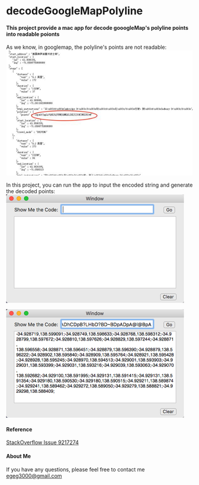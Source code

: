 # decodeGoogleMapPolyline
#### This project provide a mac app for decode gooogleMap's polyline points into readable poionts

As we know, in googlemap, the polyline's points are not readable:
![](https://github.com/nimomeng/decodeGoogleMapPolyline/raw/master/instructions/googleMap_points.jpg)

In this project, you can run the app to input the encoded string and generate the decoded points:
![](https://github.com/nimomeng/decodeGoogleMapPolyline/raw/master/instructions/app_blank.png)

![](https://github.com/nimomeng/decodeGoogleMapPolyline/blob/master/instructions/app_with_content.png)

#### Reference
[StackOverflow Issue 9217274](https://stackoverflow.com/questions/9217274/how-to-decode-the-google-directions-api-polylines-field-into-lat-long-points-in)

#### About Me
If you have any questions, please feel free to contact me
egeg3000@gmail.com
